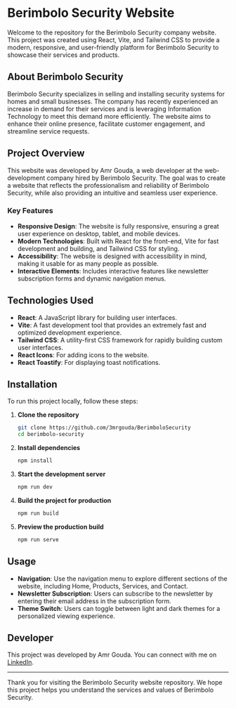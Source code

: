 # Berimbolo Security Website

Welcome to the repository for the Berimbolo Security company website. This project was created using React, Vite, and Tailwind CSS to provide a modern, responsive, and user-friendly platform for Berimbolo Security to showcase their services and products.

## About Berimbolo Security

Berimbolo Security specializes in selling and installing security systems for homes and small businesses. The company has recently experienced an increase in demand for their services and is leveraging Information Technology to meet this demand more efficiently. The website aims to enhance their online presence, facilitate customer engagement, and streamline service requests.

## Project Overview

This website was developed by Amr Gouda, a web developer at the web-development company hired by Berimbolo Security. The goal was to create a website that reflects the professionalism and reliability of Berimbolo Security, while also providing an intuitive and seamless user experience.

### Key Features

- **Responsive Design**: The website is fully responsive, ensuring a great user experience on desktop, tablet, and mobile devices.
- **Modern Technologies**: Built with React for the front-end, Vite for fast development and building, and Tailwind CSS for styling.
- **Accessibility**: The website is designed with accessibility in mind, making it usable for as many people as possible.
- **Interactive Elements**: Includes interactive features like newsletter subscription forms and dynamic navigation menus.

## Technologies Used

- **React**: A JavaScript library for building user interfaces.
- **Vite**: A fast development tool that provides an extremely fast and optimized development experience.
- **Tailwind CSS**: A utility-first CSS framework for rapidly building custom user interfaces.
- **React Icons**: For adding icons to the website.
- **React Toastify**: For displaying toast notifications.

## Installation

To run this project locally, follow these steps:

1. **Clone the repository**

   ```bash
   git clone https://github.com/3mrgouda/BerimboloSecurity
   cd berimbolo-security
   ```

2. **Install dependencies**

   ```bash
   npm install
   ```

3. **Start the development server**

   ```bash
   npm run dev
   ```

4. **Build the project for production**

   ```bash
   npm run build
   ```

5. **Preview the production build**
   ```bash
   npm run serve
   ```

## Usage

- **Navigation**: Use the navigation menu to explore different sections of the website, including Home, Products, Services, and Contact.
- **Newsletter Subscription**: Users can subscribe to the newsletter by entering their email address in the subscription form.
- **Theme Switch**: Users can toggle between light and dark themes for a personalized viewing experience.

## Developer

This project was developed by Amr Gouda. You can connect with me on [LinkedIn](https://www.linkedin.com/in/3mrgouda/).

---

Thank you for visiting the Berimbolo Security website repository. We hope this project helps you understand the services and values of Berimbolo Security.
